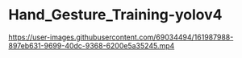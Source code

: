 # Hand_Gesture_Training-yolov4
 


https://user-images.githubusercontent.com/69034494/161987988-897eb631-9699-40dc-9368-6200e5a35245.mp4


